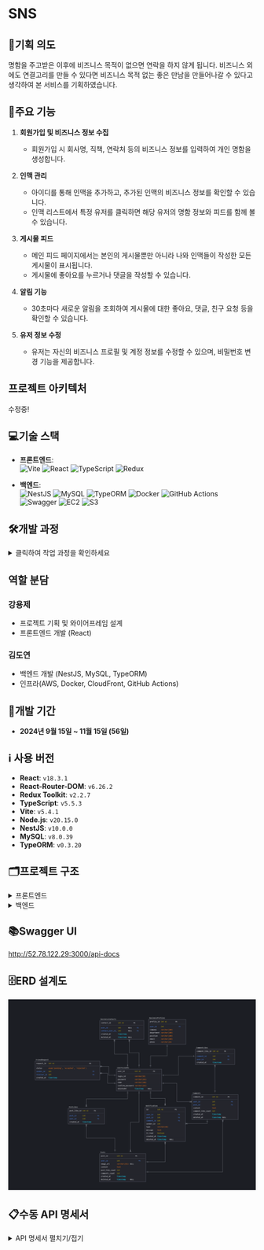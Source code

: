 #  SNS

## 🎯기획 의도
명함을 주고받은 이후에 비즈니스 목적이 없으면 연락을 하지 않게 됩니다.
비즈니스 외에도 연결고리를 만들 수 있다면 비즈니스 목적 없는 좋은 만남을 만들어나갈 수 있다고 생각하여
본 서비스를 기획하였습니다.

## 🔑주요 기능

1. **회원가입 및 비즈니스 정보 수집**  
   - 회원가입 시 회사명, 직책, 연락처 등의 비즈니스 정보를 입력하여 개인 명함을 생성합니다.

2. **인맥 관리**  
   - 아이디를 통해 인맥을 추가하고, 추가된 인맥의 비즈니스 정보를 확인할 수 있습니다.
   - 인맥 리스트에서 특정 유저를 클릭하면 해당 유저의 명함 정보와 피드를 함께 볼 수 있습니다.

3. **게시물 피드**  
   - 메인 피드 페이지에서는 본인의 게시물뿐만 아니라 나와 인맥들이 작성한 모든 게시물이 표시됩니다.
   - 게시물에 좋아요를 누르거나 댓글을 작성할 수 있습니다.

4. **알림 기능**  
   - 30초마다 새로운 알림을 조회하여 게시물에 대한 좋아요, 댓글, 친구 요청 등을 확인할 수 있습니다.

5. **유저 정보 수정**  
   - 유저는 자신의 비즈니스 프로필 및 계정 정보를 수정할 수 있으며, 비밀번호 변경 기능을 제공합니다.
## 프로젝트 아키텍처
수정중!
## 💻기술 스택
- **프론트엔드**:  
  ![Vite](https://img.shields.io/badge/Vite-646CFF?style=for-the-badge&logo=vite&logoColor=white)
  ![React](https://img.shields.io/badge/React-61DAFB?style=for-the-badge&logo=react&logoColor=black)
  ![TypeScript](https://img.shields.io/badge/TypeScript-3178C6?style=for-the-badge&logo=typescript&logoColor=white)
  ![Redux](https://img.shields.io/badge/Redux-764ABC?style=for-the-badge&logo=redux&logoColor=white)

- **백엔드**:  
![NestJS](https://img.shields.io/badge/NestJS-E0234E?style=for-the-badge&logo=nestjs&logoColor=white)
![MySQL](https://img.shields.io/badge/MySQL-4479A1?style=for-the-badge&logo=mysql&logoColor=white)
![TypeORM](https://img.shields.io/badge/TypeORM-FF5733?style=for-the-badge&logo=typeorm&logoColor=white)
![Docker](https://img.shields.io/badge/Docker-2496ED?style=for-the-badge&logo=docker&logoColor=white)
![GitHub Actions](https://img.shields.io/badge/GitHub%20Actions-2088FF?style=for-the-badge&logo=github-actions&logoColor=white)
![Swagger](https://img.shields.io/badge/Swagger-85EA2D?style=for-the-badge&logo=swagger&logoColor=black)
![EC2](https://img.shields.io/badge/Amazon%20EC2-FF9900?style=for-the-badge&logo=amazon-ec2&logoColor=white)
![S3](https://img.shields.io/badge/Amazon%20S3-569A31?style=for-the-badge&logo=amazon-s3&logoColor=white)


## 🛠️개발 과정
<details>
<summary>클릭하여 작업 과정을 확인하세요</summary>
수정중!
</details>

## 역할 분담

### 강용제
- 프로젝트 기획 및 와이어프레임 설계
- 프론트엔드 개발 (React)

### 김도연
- 백엔드 개발 (NestJS, MySQL, TypeORM)
- 인프라(AWS, Docker, CloudFront, GitHub Actions)

## 📅개발 기간
- **2024년 9월 15일 ~ 11월 15일 (56일)**

## ℹ️ 사용 버전
- **React**: `v18.3.1`
- **React-Router-DOM**: `v6.26.2`
- **Redux Toolkit**: `v2.2.7`
- **TypeScript**: `v5.5.3`
- **Vite**: `v5.4.1`
- **Node.js**: `v20.15.0`
- **NestJS**: `v10.0.0`
- **MySQL**: `v8.0.39`
- **TypeORM**: `v0.3.20`

## 🗂️프로젝트 구조
<details>
<summary>프론트엔드</summary>
  
```bash
Devlntro_front/
│
│
├── src/
│   ├── api/
│   │   ├── axiosInstance.ts
│   │   └── useAuthRedirect.ts
│   │
│   ├── assets/
│   │   └── react.svg
│   │
│   ├── components/
│   │   ├── FeedDetail.tsx
│   │   ├── NavBar.tsx
│   │   ├── PasswordChange.tsx
│   │   └── ProtectedRoute.tsx
│   │
│   ├── contexts/
│   │   └── AuthContext.tsx
│   │
│   ├── pages/
│   │   ├── CreatePostPage.tsx
│   │   ├── FeedPage.tsx
│   │   ├── FriendsFeedPage.tsx
│   │   ├── FriendsPage.tsx
│   │   ├── LoginPage.tsx
│   │   ├── MyPage.tsx
│   │   └── SignUpPage.tsx
│   │
│   ├── redux/
│   │   ├── store.ts
│   │   ├── userSlice.ts
│   │   └── notificationSlice.ts
│   │
│   ├── App.css
│   ├── App.tsx
│   ├── index.css
│   └── main.tsx
│
├── .env.development
├── .env.production
├── .eslintrc.cjs
├── .gitignore
├── index.html
├── package-lock.json
├── package.json
├── README.md
├── tsconfig.json
├── tsconfig.node.json
└── vite.config.ts

```

- `src/`: 소스 코드를 포함하는 메인 디렉토리
  - `api/`: API 관련 설정 및 인스턴스
  - `assets/`: 이미지 등의 정적 자원
  - `components/`: 재사용 가능한 React 컴포넌트
  - `contexts/`: React Context API를 사용한 상태 관리
  - `pages/`: 각 페이지를 나타내는 컴포넌트
  - `redux/`: Redux 관련 파일 (스토어 설정, 슬라이스 등)
- `.env.development` 및 `.env.production`: 개발 및 프로덕션 환경 변수 설정
- `vite.config.ts`: Vite 설정 파일
- `package.json`: 프로젝트 의존성 및 스크립트 정의
</details>

<details>
<summary>백엔드</summary>


  
```bash
dev-intro_api/
│
├── .github/
├── coverage/
├── dist/
├── node_modules/
├── profile/
├── src/
│   ├── auth/
│   │   ├── dto/
│   │   │   ├── auth-login.dto.ts
│   │   │   ├── auth-register.dto.ts
│   │   │   ├── auth-refresh-token.dto.ts
│   │   ├── auth.controller.spec.ts
│   │   ├── auth.controller.ts
│   │   ├── auth.module.ts
│   │   ├── auth.service.spec.ts
│   │   ├── auth.service.ts
│   │   ├── jwt-auth.guard.spec.ts
│   │   ├── jwt-auth.guard.ts
│   │   ├── jwt.strategy.spec.ts
│   │   └── jwt.strategy.ts
│   │
│   ├── comment/
│   │   ├── dto/
│   │   │   ├── comment.dto.ts
│   │   ├── comment.controller.spec.ts
│   │   ├── comment.controller.ts
│   │   ├── comment.module.ts
│   │   ├── comment.service.spec.ts
│   │   └── comment.service.ts
│   │
│   ├── common/
│   │   ├── filters/
│   │   │   └── http-exception.filter.ts
│   │   ├── interceptors/
│   │   ├── utils/
│   │       ├── utils.helper.ts
│   │       └── validation.helper.ts
│   │
│   ├── contacts/
│   │   ├── dto/
│   │   │   ├── create-contact.dto.ts
│   │   ├── contacts.controller.spec.ts
│   │   ├── contacts.controller.ts
│   │   ├── contacts.module.ts
│   │   ├── contacts.service.spec.ts
│   │   └── contacts.service.ts
│   │
│   ├── controllers/
│   │   └── sample.controller.ts
│   ├── dto/
│   ├── entities/
│   │   ├── business-contact.entity.ts
│   │   ├── business-profile.entity.ts
│   │   ├── comment-like.entity.ts
│   │   ├── comment.entity.ts
│   │   ├── friend-request.entity.ts
│   │   ├── notification.entity.ts
│   │   ├── post-like.entity.ts
│   │   ├── post.entity.ts
│   │   ├── refresh-token.entity.ts
│   │   └── user-account.entity.ts
│   │
│   ├── feed/
│   │   ├── dto/
│   │   ├── feed.controller.spec.ts
│   │   ├── feed.controller.ts
│   │   ├── feed.module.ts
│   │   ├── feed.service.spec.ts
│   │   └── feed.service.ts
│   │
│   ├── migrations/
│   │   ├── 001-InitialMigration.ts
│   │   ├── 002-CreateFriendRequestTable.ts
│   │   ├── 003-CreateNotificationTable.ts
│   │   └── 004-CreateRefreshTokenTable.ts
│   │
│   ├── notification/
│   │   ├── dto/
│   │   ├── notifications.controller.spec.ts
│   │   ├── notifications.controller.ts
│   │   ├── notifications.module.ts
│   │   ├── notifications.service.spec.ts
│   │   └── notifications.service.ts
│   │
│   ├── post/
│   │   ├── dto/
│   │   │   ├── create-post.dto.ts
│   │   │   ├── update-post.dto.ts
│   │   │   └── like-post.dto.ts
│   │   ├── post.controller.spec.ts
│   │   ├── post.controller.ts
│   │   ├── post.module.ts
│   │   ├── post.service.spec.ts
│   │   └── post.service.ts
│   │
│   ├── s3/
│   │   ├── s3.module.ts
│   │   ├── s3.service.spec.ts
│   │   └── s3.service.ts
│   │
│   ├── seeds/
│   │   └── initial-data.seed.ts
│   │
│   ├── user/
│   │   ├── dto/
│   │   │   ├── create-user.dto.ts
│   │   ├── user.controller.spec.ts
│   │   ├── user.controller.ts
│   │   ├── user.module.ts
│   │   ├── user.service.spec.ts
│   │   └── user.service.ts
│   │
│   ├── app.controller.spec.ts
│   ├── app.controller.ts
│   ├── app.module.ts
│   ├── app.service.ts
│   ├── main.ts
│   └── ormconfig.ts
├── test/
├── .dockerignore
├── .env
├── .eslintrc.js
├── .gitignore
├── .prettierrc
├── Dockerfile
├── nest-cli.json
├── package-lock.json
├── package.json
└── README.md

```





</details>

## 📚Swagger UI
http://52.78.122.29:3000/api-docs

## 🗄️ERD 설계도
![ERD 설계도](./images/erd_diagram.png)

## 📋수동 API 명세서
<details>
<summary>API 명세서 펼치기/접기</summary>

## 1. 인증 및 사용자 관리
<details>
<summary>1.1 아이디 중복 검사</summary>

- **엔드포인트**: GET /auth/check-id/{login_id}
- **응답**:
    - 사용 **가능** (200 OK):
        
        ```json
        {
          "statusCode": 200,
          "message": "사용 가능한 아이디입니다."
        }
        ```
        
    - 사용 **불가** (200 OK):
        
        ```json
        {
          "statusCode": 200,
          "message": "이미 사용 중인 아이디입니다."
        }
        ```
</details>        

<details>
<summary>1.2 회원가입</summary>

- **엔드포인트**: POST /auth/register
- **요청 본문**:
    
    ```json
    {
      "login_id": "String",
      "password": "String",
      "confirmPassword": "String",
      "name": "String",
      "company": "String",
      "department": "String",
      "position": "String",
      "email": "String",
      "phone": "String"
    }
    ```
    
- **응답**:
    - **성공** (201 OK):
        
        ```json
        {
          "statusCode": 201,
          "message": "회원가입이 성공적으로 완료되었습니다.",
          "userId": "Number"
        }
        ```
        
    
    - **아이디 중복** (400 Bad Request):
        
        ```json
        {
          "statusCode": 400,
          "message": "이미 존재하는 아이디입니다.",
          "error": "Bad Request"
        }
        ```
        
    - **비밀번호 불일치** (400 Bad Request)
    - **서버 내부 에러**
        
        ```json
        {
          "statusCode": 400,
          "message": "비밀번호와 확인 비밀번호가 일치하지 않습니다.",
          "error": "Bad Request"
        }
        ```
</details>        

<details>
<summary>1.3 로그인</summary>

- **엔드포인트**: POST /auth/login
- **요청 본문**:
    
    ```json
    {
      "login_id": "String",
      "password": "String"
    }
    
    ```
    
- **응답**:
    - 성공 (200 OK):
        
        ```json
        {
          "statusCode": 200,
          "message": "로그인 성공",
          "token": "JWT_TOKEN",
          "userId": "Number"
        }
        
        ```
        
    - 실패 (401 Unauthorized):
        
        ```json
        {
          "statusCode": 401,
          "message": "아이디 또는 비밀번호가 잘못되었습니다.",
          "error": "Unauthorized"
        }
        ```
</details>        

## 2. 게시물 조회 (통합 엔드포인트)

<details>
<summary>2.1 피드 조회 (메인 페이지, 내 게시물, 특정 유저 게시물 조회)</summary>

- **엔드포인트**: `GET /posts`
- **헤더**: `Authorization: Bearer {JWT_TOKEN}`
- **쿼리 파라미터**:
    - `sort`: `"latest"`, `"likes"`, `"comments"` (정렬 기준 선택, 기본값은 `"latest"`)
    - `filter`: `"all"`, `"own"`, `"specific"` (게시물 필터링)
    - `specificUserId`: 특정 유저 게시물 조회 시 필요한 유저 ID

### **요청 예시**:

- **메인 페이지 (본인 + 인맥 게시물)**:
    
    ```sql
    GET /posts?filter=all&sort=latest
    ```
    
- **내 게시물 조회 (마이 게시물)**:
    
    ```bash
    GET /posts?filter=own&sort=latest
    ```
    
- **특정 유저 페이지 (특정 유저 게시물)**:
    
    ```sql
    GET /posts?filter=specific&specificUserId=123&sort=comments
    ```
    

### **응답 예시**:

### 성공 (200 OK):

```json
{
  "statusCode": 200,
  "message": "피드를 성공적으로 조회했습니다.",
  "posts": [
    {
      "postId": 123,
      "createrId": 456,
      "createrName": "홍길동",
      "createdAt": "2024-09-18T12:34:56.000Z",
      "imageUrl": "https://example.com/image.jpg",
      "isOwnPost": true},
    {
      "postId": 124,
      "createrId": 789,
      "createrName": "김철수",
      "createdAt": "2024-09-18T13:00:00.000Z",
      "imageUrl": "https://example.com/image2.jpg",
      "isOwnPost": false}
  ]
}
```

### 잘못된 파라미터 (400 Bad Request):

```json
{
  "statusCode": 400,
  "message": "잘못된 요청입니다. specificUserId가 필요합니다.",
  "error": "Bad Request"
}
```

### 게시물 없음 (404 Not Found):

```json
{
  "statusCode": 404,
  "message": "해당 게시물을 찾을 수 없습니다.",
  "error": "Not Found"
}
```

---
</details>

<details>
<summary>2.2 게시물 상세 조회</summary>

- **엔드포인트**: `GET /posts/{postId}`
- **헤더**: `Authorization: Bearer {JWT_TOKEN}`

### **응답 예시**:

### 성공 (200 OK):

```json
{
  "statusCode": 200,
  "message": "게시물을 성공적으로 조회했습니다.",
  "postId": 123,
  "createrId": 456,
  "createrName": "홍길동",
  "createdAt": "2024-09-18T12:34:56.000Z",
  "imageUrl": "https://example.com/image.jpg",
  "content": "이 게시물의 내용입니다.",
  "likesCount": 42,
  "commentsCount": 10,
  "isOwnPost": true,
  "comments": [
    {
      "commentId": 1,
      "authorName": "김철수",
      "content": "멋진 게시물이네요!",
      "createdAt": "2024-09-18T12:45:00.000Z"
    },
    {
      "commentId": 2,
      "authorName": "이영희",
      "content": "좋은 글 감사합니다.",
      "createdAt": "2024-09-18T13:00:00.000Z"
      "likeCount": "2"
    }
  ],
  "likes": [
    {
      "userId": 789,
      "userName": "김철수"
    },
    {
      "userId": 890,
      "userName": "이영희"
    }
  ]
}
```

### 유효하지 않은 게시물 ID (400 Bad Request):

```json
{
  "statusCode": 400,
  "message": "유효하지 않은 게시물 ID입니다.",
  "error": "Bad Request"
}
```

### 게시물 없음 (404 Not Found):

```json
{
  "statusCode": 404,
  "message": "해당 게시물을 찾을 수 없습니다.",
  "error": "Not Found"
}
```
</details>

## 3. 게시물 관리

<details>
<summary>3.1 게시물 작성</summary>

- **엔드포인트**: POST /posts
- **헤더**: Authorization: Bearer {JWT_TOKEN}
- **요청 본문**:
    - **Form Data**:
        - `content`: String (필수) - 게시물 내용
        - `image`: File (선택) - 업로드할 이미지 파일
- **응답**:
    - **성공** (201 Created):
        
        ```json
        {
          "statusCode": 201,
          "message": "게시물이 성공적으로 작성되었습니다.",
          "postId": "Number"
        }
        ```
        
    - **실패** (400 Bad Request):
        
        ```json
        {
          "statusCode": 400,
          "message": "게시물 작성에 실패했습니다. 필수 필드를 확인해주세요.",
          "error": "Bad Request"
        }
        ```
</details>        

<details>
<summary>3.2 게시물 수정</summary>

- **엔드포인트**: PUT /posts/{postId}
- **헤더**: Authorization: Bearer {JWT_TOKEN}
- **요청 본문**:
    - **Form Data**:
        - `content`: String (선택) - 게시물 내용
        - `image`: File (선택) - 새로 업로드할 이미지 파일
- **응답**:
    - **성공** (200 OK):
        
        ```json
        {
          "statusCode": 200,
          "message": "게시물이 성공적으로 수정되었습니다."
        }
        ```
        
    - **실패** (400 Bad Request):
        
        ```json
        {
          "statusCode": 400,
          "message": "게시물 수정에 실패했습니다. 유효한 데이터를 입력해주세요.",
          "error": "Bad Request"
        }
        ```
        
    - **실패** (404 Not Found):
        
        ```json
        {
          "statusCode": 404,
          "message": "게시물을 찾을 수 없습니다.",
          "error": "Not Found"
        }
        
        ```
</details>        

<details>
<summary>3.3 게시물 삭제</summary>

- **엔드포인트**: DELETE /posts/{postId}
- **헤더**: Authorization: Bearer {JWT_TOKEN}
- **응답**:
    - **성공** (200 OK):
        
        ```json
        {
          "statusCode": 200,
          "message": "게시물이 성공적으로 삭제되었습니다."
        }
        ```
        
    - **실패** (404 Not Found):
        
        ```json
        {
          "statusCode": 404,
          "message": "게시물을 찾을 수 없습니다.",
          "error": "Not Found"
        }
        ```
</details>        

<details>
<summary>3.4 게시물 좋아요</summary>

- **엔드포인트**: POST /posts/{postId}/like
- **헤더**: Authorization: Bearer {JWT_TOKEN}
- **응답**:
    - **성공** (200 OK):
        
        ```json
        {
          "statusCode": 200,
          "message": "게시물에 좋아요를 눌렀습니다.",
          "likeCount": "Number"
        }
        ```
        
    - **성공** (200 OK) - 좋아요 취소:
        
        ```json
        {
          "statusCode": 200,
          "message": "게시물 좋아요를 취소했습니다.",
          "likeCount": "Number"
        }
        ```
        
    - **실패** (404 Not Found):
        
        ```json
        {
          "statusCode": 404,
          "message": "게시물을 찾을 수 없습니다.",
          "error": "Not Found"
        }
        ```
 </details>       

## 4. 댓글관리

<details>
<summary>댓글 작성</summary>

- **엔드포인트**: POST /posts/{postId}/comments
- **헤더**: Authorization: Bearer {JWT_TOKEN}
- **요청 본문**:
    
    ```json
    {
      "content": "String"
    }
    ```
    
- **응답**:
    - **성공** (201 Created):
        
        ```json
        {
          "statusCode": 201,
          "message": "댓글이 성공적으로 작성되었습니다.",
          "commentId": "Number"
        }
        ```
        
    - **실패** (400 Bad Request):
        
        ```json
        {
          "statusCode": 400,
          "message": "댓글 작성에 실패했습니다. 내용을 입력해주세요.",
          "error": "Bad Request"
        }
        ```
</details>        

<details>
<summary>댓글 수정</summary>

- **엔드포인트**: PUT /posts/{postId}/comments/{commentId}
- **헤더**: Authorization: Bearer {JWT_TOKEN}
- **요청 본문**:
    
    ```json
    {
      "content": "String"
    }
    ```
    

**응답**

- **성공** (200 OK):
    
    ```json
    {
      "statusCode": 200,
      "message": "댓글이 성공적으로 수정되었습니다."
    }
    ```
    
- **실패** (400 Bad Request):
    
    ```json
    {
      "statusCode": 400,
      "message": "댓글 수정에 실패했습니다. 유효한 내용을 입력해주세요.",
      "error": "Bad Request"
    }
    ```
    
- **실패** (404 Not Found):
    
    ```json
    {
      "statusCode": 404,
      "message": "댓글을 찾을 수 없습니다.",
      "error": "Not Found"
    }
    ```
</details>     

<details>
<summary>댓글 삭제</summary>

- **엔드포인트**: DELETE /posts/{postId}/comments/{commentId}
- **헤더**: Authorization: Bearer {JWT_TOKEN}
- **응답**:
    - **성공** (200 OK):
        
        ```json
        {
          "statusCode": 200,
          "message": "댓글이 성공적으로 삭제되었습니다."
        }
        ```
        
    - **실패** (404 Not Found):
        
        ```json
        {
          "statusCode": 404,
          "message": "댓글을 찾을 수 없습니다.",
          "error": "Not Found"
        }
        ```
</details>

<details>
<summary>댓글 좋아요</summary>

- **엔드포인트**: POST /posts/{postId}/comments/{commentId}/like
- **헤더**: Authorization: Bearer {JWT_TOKEN}
- **응답**:
    - **성공** (200 OK) - 좋아요 추가:
        
        ```json
        {
          "statusCode": 200,
          "message": "댓글에 좋아요를 눌렀습니다.",
          "likeCount": "Number"
        }
        ```
        
    - **성공** (200 OK) - 좋아요 취소:
        
        ```json
        {
          "statusCode": 200,
          "message": "댓글 좋아요를 취소했습니다.",
          "likeCount": "Number"
        }
        ```
        
    - **실패** (404 Not Found):
        
        ```json
        {
          "statusCode": 404,
          "message": "댓글을 찾을 수 없습니다.",
          "error": "Not Found"
        }

        ```
</details>        

## 5. 명함 관리

<details>
<summary>5.1 명함 리스트 조회</summary>

- **엔드포인트**: GET /contacts
- **헤더**: `Authorization: Bearer {JWT_TOKEN}`
- **응답**:
    - 성공 (200 OK):
        
        ```json
        {
          "statusCode": 200,
          "message": "명함 리스트를 성공적으로 조회했습니다.",
          "contacts": [
            {
              "userId": "Number",
              "name": "String",
              "company": "String",
              "department": "String"
            }
          ]
        }
        ```
        
    - 실패 (400 Bad Request):
        
        ```json
        {
          "statusCode": 400,
          "message": "잘못된 요청입니다.",
          "error": "Bad Request"
        }
        ```
        
    - 실패 (404 Not Found):
        
        ```json
        {
          "statusCode": 404,
          "message": "명함 리스트를 찾을 수 없습니다.",
          "error": "Not Found"
        }
        ```
</details>        

<details>
<summary>5.2 명함 상세 정보 조회</summary>

- **엔드포인트**: GET /contacts/{userId}
- **헤더**: `Authorization: Bearer {JWT_TOKEN}`
- **응답**:
    - 성공 (200 OK):
        
        ```json
        {
          "statusCode": 200,
          "message": "명함 상세 정보를 성공적으로 조회했습니다.",
          "contact": {
            "userId": "Number",
            "name": "String",
            "company": "String",
            "department": "String",
            "position": "String",
            "email": "String",
            "phone": "String"
          }
        }
        ```
        
    - 실패 (400 Bad Request):
        
        ```json
        {
          "statusCode": 400,
          "message": "유효하지 않은 사용자 ID입니다.",
          "error": "Bad Request"
        }
        ```
        
    - 실패 (404 Not Found):
        
        ```json
        {
          "statusCode": 404,
          "message": "해당 사용자의 명함을 찾을 수 없습니다.",
          "error": "Not Found"
        }
        ```
</details>        

<details>
<summary>5.3 인맥 추가 (명함 추가)</summary>

- **엔드포인트**: POST /contacts
- **헤더**: `Authorization: Bearer {JWT_TOKEN}`
- **요청 본문**:
    
    ```json
    {
      "loginId": "Number"
    }
    ```
    
- **응답**:
    - 성공 (201 Created):
        
        ```json
        {
          "statusCode": 201,
          "message": "인맥이 요청이 성공적으로 추가되었습니다.",
          "contactId": "Number"
        }
        ```
        
    - 실패 (400 Bad Request):
        
        ```json
        {
          "statusCode": 400,
          "message": "대상 사용자를 찾을 수 없습니다.",
          "error": "Bad Request"
        }
        ```
        
    - 실패 (409 Conflict):
        
        ```json
        {
          "statusCode": 409,
          "message": "이미 인맥 요청을 보냈거나 인맥 관계가 존재합니다.",
          "error": "Conflict"
        }
        ```
 </details>        

<details>
<summary>5.4 인맥 요청 수락</summary>

- **엔드포인트**: POST /contacts/accept/{requestId}
- **헤더**: `Authorization: Bearer {JWT_TOKEN}`
- **응답**:
    - 성공 (200 OK):

```json
{
  "statusCode": 200,
  "message": "인맥 요청이 수락되었습니다.",
  "contactId": "Number"// 새로 생성된 인맥 관계의 ID
}
```

- 실패 (400 Bad Request):

```json
{
  "statusCode": 400,
  "message": "유효하지 않은 요청입니다.",
  "error": "Bad Request"
}
```

- 실패 (404 Not Found):

```json
{
  "statusCode": 404,
  "message": "해당 인맥 요청을 찾을 수 없습니다.",
  "error": "Not Found"
}
```
</details>

<details>
<summary>5.5 인맥 요청 거절</summary>

- **엔드포인트**: POST /contacts/reject/{requestId}
- **헤더**: `Authorization: Bearer {JWT_TOKEN}`
- **응답**:
    - 성공 (200 OK):

```json
{
  "statusCode": 200,
  "message": "인맥 요청이 거절되었습니다."
}
```

- 실패 (400 Bad Request):

```json
{
  "statusCode": 400,
  "message": "유효하지 않은 요청입니다.",
  "error": "Bad Request"
}
```

- 실패 (404 Not Found):

```json
{
  "statusCode": 404,
  "message": "해당 인맥 요청을 찾을 수 없습니다.",
  "error": "Not Found"
}
```
</details>

<details>
<summary>5.6 받은 인맥 요청 목록 조회</summary>

- **엔드포인트**: GET /contacts/requests/received
- **헤더**: `Authorization: Bearer {JWT_TOKEN}`
- **응답**:
    - 성공 (200 OK):

```json
{
  "statusCode": 200,
  "message": "받은 인맥 요청 목록을 성공적으로 조회했습니다.",
  "requests": [
    {
      "requestId": "Number",
      "senderLoginId": "String",
      "senderName": "String",
      "requestedAt": "DateTime"
    }
  ]
}
```

- 실패 (400 Bad Request):

```json
{
  "statusCode": 400,
  "message": "요청 처리 중 오류가 발생했습니다.",
  "error": "Bad Request"
}
```
</details>

<details>
<summary>5.7 보낸 인맥 요청 목록 조회</summary>

- **엔드포인트**: GET /contacts/requests/sent
- **헤더**: `Authorization: Bearer {JWT_TOKEN}`
- **응답**:
    - 성공 (200 OK):

```json
{
  "statusCode": 200,
  "message": "보낸 인맥 요청 목록을 성공적으로 조회했습니다.",
  "requests": [
    {
      "requestId": "Number",
      "senderLoginId": "String",
      "senderName": "String",
      "requestedAt": "DateTime"
    }
  ]
}
```

- 실패 (400 Bad Request):

```json
{
  "statusCode": 400,
  "message": "요청 처리 중 오류가 발생했습니다.",
  "error": "Bad Request"
}
```
</details>

<details>
<summary>5.8 인맥 삭제 (명함 삭제)</summary>

- **엔드포인트**: DELETE /contacts/{contactId}
- **헤더**: `Authorization: Bearer {JWT_TOKEN}`
- **응답**:
    - 성공 (200 OK):
        
        ```json
        {
          "statusCode": 200,
          "message": "인맥이 성공적으로 삭제되었습니다."
        }
        ```
        
    - 실패 (400 Bad Request):
        
        ```json
        {
          "statusCode": 400,
          "message": "유효하지 않은 인맥 ID입니다.",
          "error": "Bad Request"
        }
        ```
        
    - 실패 (404 Not Found):
        
        ```json
        {
          "statusCode": 404,
          "message": "해당 인맥을 찾을 수 없습니다.",
          "error": "Not Found"
        }
        ```
</details>        

## 6. 사용자 정보 관리

<details>
<summary>6.1 나의 명함 정보 수정</summary>
  
- **엔드포인트**: PUT /users/businessprofile
- **헤더**: `Authorization: Bearer {JWT_TOKEN}`
- **요청 본문**:
    
    ```json
    {
      "name": "String",
      "company": "String",
      "department": "String",
      "position": "String",
      "email": "String",
      "phone": "String"
    }
    ```
    
- **응답**:
    - 성공 (200 OK):
        
        ```json
        {
          "statusCode": 200,
          "message": "프로필 정보가 성공적으로 수정되었습니다."
        }
        ```
        
    - 실패 (400 Bad Request):
        
        ```json
        {
          "statusCode": 400,
          "message": "잘못된 요청입니다. 유효한 정보를 입력해주세요.",
          "error": "Bad Request"
        }
        ```
</details>         

<details>
<summary>6.2 비밀번호 변경 </summary>

- **엔드포인트**: PUT /users/password
- **헤더**: `Authorization: Bearer {JWT_TOKEN}`
- **요청 본문**:
    
    ```json
    {
      "currentPassword": "String",
      "newPassword": "String",
      "confirmNewPassword": "String"
    }
    ```
    
- **응답**:
    - 성공 (200 OK):
        
        ```json
        {
          "statusCode": 200,
          "message": "비밀번호가 성공적으로 변경되었습니다."
        }
        ```
        
    - 실패 (400 Bad Request):
        
        ```json
        {
          "statusCode": 400,
          "message": "새 비밀번호와 확인 비밀번호가 일치하지 않습니다.",
          "error": "Bad Request"
        }
        ```
        
    - 실패 (401 Unauthorized):
        
        ```json
        {
          "statusCode": 401,
          "message": "현재 비밀번호가 올바르지 않습니다.",
          "error": "Unauthorized"
        }
        ```
</details>        

<details>
<summary>6.3 회원 탈퇴</summary>

- **엔드포인트**: DELETE /users
- **헤더**: `Authorization: Bearer {JWT_TOKEN}`
- **요청 본문**:

```json
{
  "password": "String"
}
```

- **응답**:
    - 성공 (200 OK):

```json
{
  "statusCode": 200,
  "message": "회원 탈퇴가 성공적으로 처리되었습니다."
}
```

- 실패 (400 Bad Request):

```json
{
  "statusCode": 400,
  "message": "회원 탈퇴 처리 중 오류가 발생했습니다.",
  "error": "Bad Request"
}
```

- 실패 (401 Unauthorized):

```json
{
  "statusCode": 401,
  "message": "비밀번호가 올바르지 않습니다.",
  "error": "Unauthorized"
}
```
</details>

## 7. 알림 관리

<details>
<summary>7.1 알림 목록 조회</summary>

### 엔드포인트: `GET /notifications`
- **헤더**: `Authorization: Bearer {JWT_TOKEN}`
- **응답**:
    - **성공** (200 OK):
    
    ```json
    {
      "statusCode": 200,
      "message": "알림 목록을 성공적으로 조회했습니다.",
      "notifications": [
        {
          "notificationId": 1,
          "type": "friend_request",
          "message": "홍길동님이 친구 요청을 보냈습니다.",
          "postId": null,
          "commentId": null,
          "isRead": false,
          "createdAt": "2024-10-03T12:34:56Z",
          "senderId": 99
        }
      ]
    }
    ```
    
    - **실패** (400 Bad Request):
    
    ```json
    {
      "statusCode": 400,
      "message": "알림 조회 중 오류가 발생했습니다.",
      "error": "Bad Request"
    }
    ```

</details>

<details>
<summary>7.2 알림 읽음 처리</summary>

### 엔드포인트: `PATCH /notifications/{notificationId}/read`
- **헤더**: `Authorization: Bearer {JWT_TOKEN}`
- **응답**:
    - **성공** (200 OK):
    
    ```json
    {
      "statusCode": 200,
      "message": "알림이 성공적으로 읽음 처리되었습니다."
    }
    ```
    
    - **실패** (404 Not Found):
    
    ```json
    {
      "statusCode": 404,
      "message": "해당 알림을 찾을 수 없습니다.",
      "error": "Not Found"
    }
    ```

</details>

<details>
<summary>7.3 친구 요청 알림 생성</summary>

### 엔드포인트: `POST /notifications/friend-request`
- **헤더**: `Authorization: Bearer {JWT_TOKEN}`
- **요청 본문**:
    
    ```json
    {
      "receiverId": 99,
      "message": "홍길동님이 친구 요청을 보냈습니다."
    }
    ```
    
- **응답**:
    - **성공** (201 Created):
    
    ```json
    {
      "statusCode": 201,
      "message": "친구 요청 알림이 성공적으로 생성되었습니다.",
      "notificationId": 1
    }
    ```
    
    - **실패** (400 Bad Request):
    
    ```json
    {
      "statusCode": 400,
      "message": "친구 요청 알림 생성 중 오류가 발생했습니다.",
      "error": "Bad Request"
    }
    ```

</details>

<details>
<summary>7.4 게시물 좋아요 알림 생성</summary>

### 엔드포인트: `POST /notifications/like-post`
- **헤더**: `Authorization: Bearer {JWT_TOKEN}`
- **요청 본문**:
    
    ```json
    {
      "postId": 123,
      "receiverId": 456,
      "message": "김철수님이 당신의 게시물에 좋아요를 눌렀습니다."
    }
    ```
    
- **응답**:
    - **성공** (201 Created):
    
    ```json
    {
      "statusCode": 201,
      "message": "게시물 좋아요 알림이 성공적으로 생성되었습니다.",
      "notificationId": 2
    }
    ```
    
    - **실패** (400 Bad Request):
    
    ```json
    {
      "statusCode": 400,
      "message": "게시물 좋아요 알림 생성 중 오류가 발생했습니다.",
      "error": "Bad Request"
    }
    ```

</details>

<details>
<summary>7.5 댓글 알림 생성</summary>

### 엔드포인트: `POST /notifications/comment`
- **헤더**: `Authorization: Bearer {JWT_TOKEN}`
- **요청 본문**:
    
    ```json
    {
      "postId": 123,
      "receiverId": 456,
      "message": "이영희님이 당신의 게시물에 댓글을 남겼습니다."
    }
    ```
    
- **응답**:
    - **성공** (201 Created):
    
    ```json
    {
      "statusCode": 201,
      "message": "댓글 알림이 성공적으로 생성되었습니다.",
      "notificationId": 3
    }
    ```
    
    - **실패** (400 Bad Request):
    
    ```json
    {
      "statusCode": 400,
      "message": "댓글 알림 생성 중 오류가 발생했습니다.",
      "error": "Bad Request"
    }
    ```

</details>

<details>
<summary>7.6 댓글 좋아요 알림 생성</summary>

### 엔드포인트: `POST /notifications/like-comment`
- **헤더**: `Authorization: Bearer {JWT_TOKEN}`
- **요청 본문**:
    
    ```json
    {
      "commentId": 789,
      "receiverId": 456,
      "message": "김철수님이 당신의 댓글에 좋아요를 눌렀습니다."
    }
    ```
    
- **응답**:
    - **성공** (201 Created):
    
    ```json
    {
      "statusCode": 201,
      "message": "댓글 좋아요 알림이 성공적으로 생성되었습니다.",
      "notificationId": 4
    }
    ```
    
    - **실패** (400 Bad Request):
    
    ```json
    {
      "statusCode": 400,
      "message": "댓글 좋아요 알림 생성 중 오류가 발생했습니다.",
      "error": "Bad Request"
    }
    ```

</details>

<details>
<summary>7.7 알림 삭제</summary>

### 엔드포인트: `DELETE /notifications/{notificationId}`
- **헤더**: `Authorization: Bearer {JWT_TOKEN}`
- **설명**: 사용자가 특정 알림을 삭제합니다.
- **응답**:
    - **성공** (200 OK):
    
    ```json
    {
      "statusCode": 200,
      "message": "알림이 성공적으로 삭제되었습니다."
    }
    ```

    - **실패** (404 Not Found):
    
    ```json
    {
      "statusCode": 404,
      "message": "해당 알림을 찾을 수 없습니다.",
      "error": "Not Found"
    }
    ```
    - **실패** (400 Bad Request):

    ```json
    {
      "statusCode": 400,
      "message": "알림 삭제 중 오류가 발생했습니다.",
      "error": "Bad Request"
    }
    ```

</details>

<details>
<summary>7.8 알림 일괄 삭제</summary>

### 엔드포인트: `DELETE /notifications`
- **헤더**: `Authorization: Bearer {JWT_TOKEN}`
- **설명**: 사용자가 다수의 알림을 한 번에 삭제합니다.
- **요청 본문**:
    
    ```json
    {
      "notificationIds": [1, 2, 3]
    }
    ```
    
- **응답**:
    - **성공** (200 OK):
    
    ```json
    {
      "statusCode": 200,
      "message": "선택한 알림들이 성공적으로 삭제되었습니다."
    }
    ```
    
    - **실패** (400 Bad Request):
    
    ```json
    {
      "statusCode": 400,
      "message": "알림 삭제 요청 중 오류가 발생했습니다.",
      "error": "Bad Request"
    }
    ```
    - **실패** (404 Not Found):

    ```json
    {
      "statusCode": 404,
      "message": "삭제할 알림을 찾을 수 없습니다.",
      "error": "Not Found"
    }
    ```

</details>

<details>
<summary>7.9 로그인 ID로 사용자 ID 조회</summary>

### 엔드포인트: `POST /notifications/find-user-id`
- **헤더**: `Authorization: Bearer {JWT_TOKEN}`
- **요청 본문**:
    
    ```json
    {
      "login_id": "test_login"
    }
    ```
    
- **응답**:
    - **성공** (200 OK):
    
    ```json
    {
      "statusCode": 200,
      "message": "사용자 ID를 성공적으로 조회했습니다.",
      "userId": 123
    }
    ```
    
    - **실패** (404 Not Found):
    
    ```json
    {
      "statusCode": 404,
      "message": "해당 로그인 ID에 해당하는 사용자를 찾을 수 없습니다.",
      "error": "Not Found"
    }
    ```

</details>





</details>


